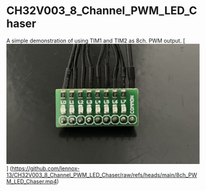 # CH32V003_8_Channel_PWM_LED_Chaser
A simple demonstration of using TIM1 and TIM2 as 8ch. PWM output.
[![Watch the video](https://github.com/lennox-13/CH32V003_8_Channel_PWM_LED_Chaser/blob/main/thumbnail.jpg)]
(https://github.com/lennox-13/CH32V003_8_Channel_PWM_LED_Chaser/raw/refs/heads/main/8ch_PWM_LED_Chaser.mp4)
